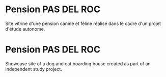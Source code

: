 # Pension PAS DEL ROC

Site vitrine d'une pension canine et féline réalisé dans le cadre d'un projet d'étude autonome.


# Pension PAS DEL ROC

Showcase site of a dog and cat boarding house created as part of an independent study project.
